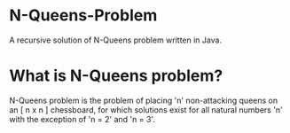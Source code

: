 # N-Queens-Problem
A recursive solution of N-Queens problem written in Java.

# What is N-Queens problem?
N-Queens problem is the problem of placing 'n' non-attacking queens on an [ n x n ] chessboard, for which solutions exist for all natural numbers 'n' with the exception of 'n = 2' and 'n = 3'.
